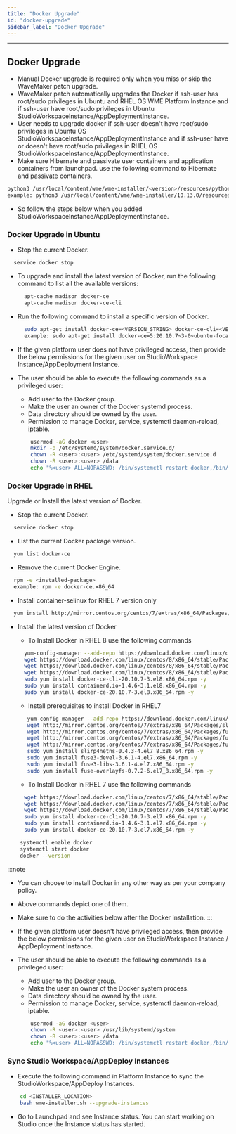 ```yaml
---
title: "Docker Upgrade"
id: "docker-upgrade"
sidebar_label: "Docker Upgrade"
---
```

---

## Docker Upgrade

- Manual Docker upgrade is required only when you miss or skip the WaveMaker patch upgrade.
- WaveMaker patch automatically upgrades the Docker if ssh-user has root/sudo privileges in Ubuntu and RHEL OS WME Platform Instance and if ssh-user have root/sudo privileges in Ubuntu StudioWorkspaceInstance/AppDeploymentInstance.
- User needs to upgrade docker if ssh-user doesn't have root/sudo privileges in Ubuntu OS StudioWorkspaceInstance/AppDeploymentInstance and if ssh-user have or doesn't have root/sudo privileges in RHEL OS StudioWorkspaceInstance/AppDeploymentInstance.
- Make sure Hibernate and passivate user containers and application containers from launchpad. use the following command to Hibernate and passivate containers.

```bash
python3 /usr/local/content/wme/wme-installer/<version>/resources/python/3/passivation_deletion.py -pr <protocol> -d <domain> -u <adminUser> -p <adminPasswd>
example: python3 /usr/local/content/wme/wme-installer/10.13.0/resources/python/3/passivation_deletion.py -pr http -d localhost -u test@wavemaker.com -p test-password -di False
```

- So follow the steps below when you added StudioWorkspaceInstance/AppDeploymentInstance.

### Docker Upgrade in Ubuntu

- Stop the current Docker.

```bash
  service docker stop
```

- To upgrade and install the latest version of Docker, run the following command to list all the available versions:

  ```bash
    apt-cache madison docker-ce
    apt-cache madison docker-ce-cli
  ```

- Run the following command to install a specific version of Docker.

  ```bash
    sudo apt-get install docker-ce=<VERSION_STRING> docker-ce-cli=<VERSION_STRING> containerd.io
    example: sudo apt-get install docker-ce=5:20.10.7~3-0~ubuntu-focal docker-ce-cli=5:20.10.7~3-0~ubuntu-focal containerd.io -y
  ```

- If the given platform user does not have privileged access, then provide the below permissions for the given user on StudioWorkspace Instance/AppDeployment Instance.  
- The user should be able to execute the following commands as a privileged user:
  - Add user to the Docker group.  
  - Make the user an owner of the Docker systemd process.
  - Data directory should be owned by the user.
  - Permission to manage Docker, service, systemctl daemon-reload, iptable.

  ```bash
      usermod -aG docker <user>
      mkdir -p /etc/systemd/system/docker.service.d/
      chown -R <user>:<user> /etc/systemd/system/docker.service.d
      chown -R <user>:<user> /data
      echo "%<user> ALL=NOPASSWD: /bin/systemctl restart docker,/bin/systemctl daemon-reload,/sbin/iptables" >> /etc/sudoers.d/<sudoers-file-name>
  ```

### Docker Upgrade in RHEL

Upgrade or Install the latest version of Docker.

- Stop the current Docker.

```bash
  service docker stop
```

- List the current Docker package version.

```bash
  yum list docker-ce
```

- Remove the current Docker Engine.

```bash
  rpm -e <installed-package>
  example: rpm -e docker-ce.x86_64
```

- Install container-selinux for RHEL 7 version only

```bash
  yum install http://mirror.centos.org/centos/7/extras/x86_64/Packages/container-selinux-2.107-1.el7_6.noarch.rpm -y
```

- Install the latest version of Docker
  - To Install Docker in RHEL 8 use the following commands
  
  ```bash
    yum-config-manager --add-repo https://download.docker.com/linux/centos/docker-ce.repo
    wget https://download.docker.com/linux/centos/8/x86_64/stable/Packages/docker-ce-cli-20.10.7-3.el8.x86_64.rpm
    wget https://download.docker.com/linux/centos/8/x86_64/stable/Packages/containerd.io-1.4.6-3.1.el8.x86_64.rpm
    wget https://download.docker.com/linux/centos/8/x86_64/stable/Packages/docker-ce-20.10.7-3.el8.x86_64.rpm
    sudo yum install docker-ce-cli-20.10.7-3.el8.x86_64.rpm -y
    sudo yum install containerd.io-1.4.6-3.1.el8.x86_64.rpm -y
    sudo yum install docker-ce-20.10.7-3.el8.x86_64.rpm -y
  ```

  - Install prerequisites to install Docker in RHEL7
  
   ```bash
      yum-config-manager --add-repo https://download.docker.com/linux/centos/docker-ce.repo
      wget http://mirror.centos.org/centos/7/extras/x86_64/Packages/slirp4netns-0.4.3-4.el7_8.x86_64.rpm
      wget http://mirror.centos.org/centos/7/extras/x86_64/Packages/fuse3-devel-3.6.1-4.el7.x86_64.rpm
      wget http://mirror.centos.org/centos/7/extras/x86_64/Packages/fuse3-libs-3.6.1-4.el7.x86_64.rpm
      wget http://mirror.centos.org/centos/7/extras/x86_64/Packages/fuse-overlayfs-0.7.2-6.el7_8.x86_64.rpm
      sudo yum install slirp4netns-0.4.3-4.el7_8.x86_64.rpm -y
      sudo yum install fuse3-devel-3.6.1-4.el7.x86_64.rpm -y
      sudo yum install fuse3-libs-3.6.1-4.el7.x86_64.rpm -y
      sudo yum install fuse-overlayfs-0.7.2-6.el7_8.x86_64.rpm -y
   ```

  - To Install Docker in RHEL 7 use the following commands
  
  ```bash
    wget https://download.docker.com/linux/centos/7/x86_64/stable/Packages/docker-ce-cli-20.10.7-3.el7.x86_64.rpm
    wget https://download.docker.com/linux/centos/7/x86_64/stable/Packages/containerd.io-1.4.6-3.1.el7.x86_64.rpm
    wget https://download.docker.com/linux/centos/7/x86_64/stable/Packages/docker-ce-20.10.7-3.el7.x86_64.rpm
    sudo yum install docker-ce-cli-20.10.7-3.el7.x86_64.rpm -y
    sudo yum install containerd.io-1.4.6-3.1.el7.x86_64.rpm -y
    sudo yum install docker-ce-20.10.7-3.el7.x86_64.rpm -y
  ```  

```bash
    systemctl enable docker
    systemctl start docker
    docker --version
```

:::note

- You can choose to install Docker in any other way as per your company policy.
- Above commands depict one of them.
- Make sure to do the activities below after the Docker installation.
:::

- If the given platform user doesn't have privileged access, then provide the below permissions for the given user on StudioWorkspace Instance / AppDeployment Instance.
- The user should be able to execute the following commands as a privileged user:
  - Add user to the Docker group.  
  - Make the user an owner of the Docker system process.
  - Data directory should be owned by the user.
  - Permission to manage Docker, service, systemctl daemon-reload, iptable.

  ```bash
      usermod -aG docker <user>
      chown -R <user>:<user> /usr/lib/systemd/system
      chown -R <user>:<user> /data
      echo "%<user> ALL=NOPASSWD: /bin/systemctl restart docker,/bin/systemctl daemon-reload,/usr/sbin/iptables" >> /etc/sudoers.d/<sudoers-file-name>
  ```

### Sync Studio Workspace/AppDeploy Instances

- Execute the following command in Platform Instance to sync the StudioWorkspace/AppDeploy Instances.
  
```bash
    cd <INSTALLER_LOCATION>
    bash wme-installer.sh --upgrade-instances
```

- Go to Launchpad and see Instance status. You can start working on Studio once the Instance status has started.
